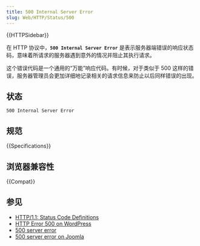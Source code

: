 ```yaml
---
title: 500 Internal Server Error
slug: Web/HTTP/Status/500
---
```


{{HTTPSidebar}}

在 HTTP 协议中，**`500 Internal Server Error`** 是表示服务器端错误的响应状态码，意味着所请求的服务器遇到意外的情况并阻止其执行请求。

这个错误代码是一个通用的“万能”响应代码。有时候，对于类似于 500 这样的错误，服务器管理员会更加详细地记录相关的请求信息来防止以后同样错误的出现。

## 状态

```plain
500 Internal Server Error
```

## 规范

{{Specifications}}

## 浏览器兼容性

{{Compat}}

## 参见

- [HTTP/1.1: Status Code Definitions](https://www.w3.org/Protocols/rfc2616/rfc2616-sec10.html)
- [HTTP Error 500 on WordPress](https://kinsta.com/blog/500-internal-server-error/)
- [500 server error](https://www.exai.com/blog/http-error-500-wordpress)
- [500 server error on Joomla](https://www.joomla-monster.com/documentation/joomla-tutorials/500-internal-server-error-on-joomla-website)
